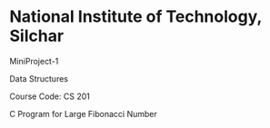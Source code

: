 # National Institute of Technology, Silchar
MiniProject-1

Data Structures

Course Code: CS 201

C Program for Large Fibonacci Number
